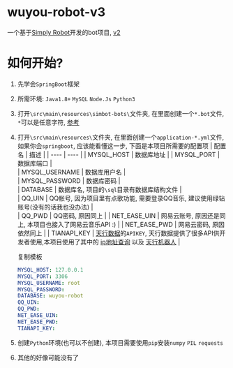 # wuyou-robot-v3
一个基于[Simply Robot](https://github.com/ForteScarlet/simpler-robot/tree/v3-dev)开发的bot项目, [v2](https://github.com/wuyou-123/wuyou-robot/)

# 如何开始?
1. 先学会`SpringBoot`框架
2. 所需环境: `Java1.8+`  `MySQL`  `Node.Js`  `Python3`
3. 打开`\src\main\resources\simbot-bots\`文件夹, 在里面创建一个`*.bot`文件, `*`可以是任意字符, [参考](https://www.yuque.com/simpler-robot/simpler-robot-doc/fk6o3e#iUKbX)
4. 打开`\src\main\resources\`文件夹, 在里面创建一个`application-*.yml`文件, 如果你会`springboot`, 应该能看懂这一步, 下面是本项目所需要的配置项
    | 配置名 | 描述 |
    | ---- | ---- |
    | MYSQL_HOST | 数据库地址 |
    | MYSQL_PORT | 数据库端口 |   
    | MYSQL_USERNAME | 数据库用户名 |   
    | MYSQL_PASSWORD | 数据库密码 |   
    | DATABASE | 数据库名, 项目的`\sql`目录有数据库结构文件 |   
    | QQ_UIN | QQ帐号, 因为项目里有点歌功能, 需要登录QQ音乐, 建议使用绿钻账号(没有的话我也没办法) |   
    | QQ_PWD | QQ密码, 原因同上 |
    | NET_EASE_UIN | 网易云账号, 原因还是同上, 本项目也接入了网易云音乐API :) |
    | NET_EASE_PWD | 网易云密码, 原因依然同上 |
    | TIANAPI_KEY | [天行数据](https://www.tianapi.com/)的`APIKEY`, 天行数据提供了很多API供开发者使用,本项目使用了其中的 [ip地址查询](https://www.tianapi.com/apiview/43) 以及 [天行机器人](https://www.tianapi.com/apiview/47) |
    
    复制模板
    ```yaml
    MYSQL_HOST: 127.0.0.1
    MYSQL_PORT: 3306
    MYSQL_USERNAME: root
    MYSQL_PASSWORD: 
    DATABASE: wuyou-robot
    QQ_UIN: 
    QQ_PWD: 
    NET_EASE_UIN: 
    NET_EASE_PWD: 
    TIANAPI_KEY: 
    ```
5. 创建`Python`环境(也可以不创建), 本项目需要使用`pip`安装`numpy` `PIL` `requests`
6. 其他的好像可能没有了

